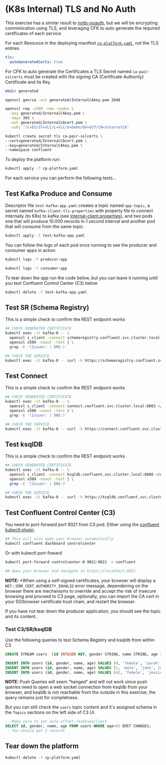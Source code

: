 # (K8s Internal) TLS and No Auth

This exercise has a similar result to [notls-noauth](../notls-noauth/), but we will be encrypting comminication using TLS, and leveraging CFK to auto generate the required certificates of each service.

For each Resource in the deploying manifest [`cp-platform.yaml`](cp-platform.yaml), not the TLS entries

```yaml
tls:
  autoGeneratedCerts: true
```

For CFK to auto generate the Certificates a TLS Secret named `ca-pair-sslcerts` must be created with the signing CA (Certificate Authority) Certificate and its Key.

```bash
mkdir generated

openssl genrsa -out generated/InternalCAkey.pem 2048

openssl req -x509 -new -nodes \
  -key generated/InternalCAkey.pem \
  -days 365 \
  -out generated/InternalCAcert.pem \
  -subj "/C=ES/ST=VLC/L=VLC/O=Demo/OU=GCP/CN=InternalCA"

kubectl create secret tls ca-pair-sslcerts \
--cert=generated/InternalCAcert.pem \
--key=generated/InternalCAkey.pem \
--namespace confluent
```

To deploy the platform run:

```bash
kubectl apply -f cp-platform.yaml
```

For each service you can perform the following tests...

## Test Kafka Produce and Consume

Descriptor file `test-kafka-app.yaml` creates a topic named `app-topic`, a secret named `kafka-client-tls-properties` with property file to connect internally (to K8s) to kafka (see [internal-client.properties](internal-client.properties)), and two pods one that will produce 10.000 records in 1 second interval and another pod that will consume from the same topic.

```bash
kubectl apply -f test-kafka-app.yaml
```

You can follow the logs of each pod once running to see the producer and consumer apps in action

```bash
kubectl logs -f producer-app

kubectl logs -f consumer-app
```

To tear down the app run the code below, but you can leave it running until you test Confluent Control Center (C3) below

```bash
kubectl delete -f test-kafka-app.yaml
```

## Test SR (Schema Registry)

This is a simple check to confirm the REST endpoint works

```bash
## CHECK GENERATED CERTIFICATE
kubectl exec -it kafka-0 -- \
  openssl s_client -connect schemaregistry.confluent.svc.cluster.local:8081 </dev/null 2>/dev/null | \
  openssl x509 -noout -text | \
  grep -E '(Issuer: | DNS:)'

## CHECK THE SERVICE
kubectl exec -it kafka-0 -- curl -k https://schemaregistry.confluent.svc.cluster.local:8081/schemas/types
```

## Test Connect

This is a simple check to confirm the REST endpoint works

```bash
## CHECK GENERATED CERTIFICATE
kubectl exec -it kafka-0 -- \
  openssl s_client -connect connect.confluent.svc.cluster.local:8083 </dev/null 2>/dev/null | \
  openssl x509 -noout -text | \
  grep -E '(Issuer: | DNS:)'

## CHECK THE SERVICE
kubectl exec -it kafka-0 -- curl -k https://connect.confluent.svc.cluster.local:8083/
```

## Test ksqlDB

This is a simple check to confirm the REST endpoint works

```bash
## CHECK GENERATED CERTIFICATE
kubectl exec -it kafka-0 -- \
  openssl s_client -connect ksqldb.confluent.svc.cluster.local:8088 </dev/null 2>/dev/null | \
  openssl x509 -noout -text | \
  grep -E '(Issuer: | DNS:)'

## CHECK THE SERVICE
kubectl exec -it kafka-0 -- curl -k https://ksqldb.confluent.svc.cluster.local:8088/info
```

## Test Confluent Control Center (C3)

You need to port-forward port 9021 from C3 pod. Either using the [confluent kubectl plugin](https://docs.confluent.io/operator/current/co-deploy-cfk.html#install-confluent-plugin).

```bash
## This will also open your browser automatically
kubectl confluent dashboard controlcenter
```

Or with kubectl port-foward

```bash
kubectl port-forward controlcenter-0 9021:9021 -n confluent

## Open your browser and navigate to https://localhost:9021
```

**NOTE:** *When using a self-signed certificates, your browser will display a `NET::ERR_CERT_AUTHORITY_INVALID` error message, dependening on the browser there are mechanisms to override and accept the risk of insecure browsing and proceed to C3 page, optionally, you can import the CA cert in your SO/browser certificate trust chain, and restart the browser.

If you have not tear down the producer application, you should see the topic and its content.

### Test C3/SR/ksqlDB

Use the following queries to test Schema Registry and ksqldb from within C3

```sql
CREATE STREAM users  (id INTEGER KEY, gender STRING, name STRING, age INTEGER) WITH (kafka_topic='users', partitions=1, value_format='AVRO');
```

```sql
INSERT INTO users (id, gender, name, age) VALUES (0, 'female', 'sarah', 42);
INSERT INTO users (id, gender, name, age) VALUES (1, 'male', 'john', 28);
INSERT INTO users (id, gender, name, age) VALUES (42, 'female', 'jessica', 70);
```

**NOTE:** Push Queries will seem "hanged" and will not work since push queries need to open a web socket connection from ksqldb from your browser, and ksqldb is not reachable from the outside in this exercise, the query remains just for completness.

But you can still check the `users` topic content and it's assigned schema in the `Topics` sections on the left side of C3 UI.

```sql
-- Make sure to set auto.offset.reset=earliest
SELECT id, gender, name, age FROM users WHERE age<65 EMIT CHANGES;
-- You should get 2 records
```

## Tear down the platform

```bash
kubectl delete -f cp-platform.yaml
```
